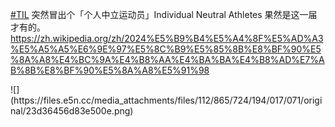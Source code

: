 <p><a href="https://e5n.cc/tags/TIL" class="mention hashtag" rel="tag">#<span>TIL</span></a> 突然冒出个「个人中立运动员」Individual Neutral Athletes 果然是这一届才有的。 <a href="https://zh.wikipedia.org/zh/2024%E5%B9%B4%E5%A4%8F%E5%AD%A3%E5%A5%A5%E6%9E%97%E5%8C%B9%E5%85%8B%E8%BF%90%E5%8A%A8%E4%BC%9A%E4%B8%AA%E4%BA%BA%E4%B8%AD%E7%AB%8B%E8%BF%90%E5%8A%A8%E5%91%98" target="_blank" rel="nofollow noopener" translate="no"><span class="invisible">https://</span><span class="ellipsis">zh.wikipedia.org/zh/2024%E5%B9</span><span class="invisible">%B4%E5%A4%8F%E5%AD%A3%E5%A5%A5%E6%9E%97%E5%8C%B9%E5%85%8B%E8%BF%90%E5%8A%A8%E4%BC%9A%E4%B8%AA%E4%BA%BA%E4%B8%AD%E7%AB%8B%E8%BF%90%E5%8A%A8%E5%91%98</span></a></p>
![](https://files.e5n.cc/media_attachments/files/112/865/724/194/017/071/original/23d36456d83e500e.png)
